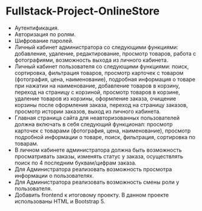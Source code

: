 # Fullstack-Project-OnlineStore

- Аутентификация.
- Авторизация по ролям.
- Шифрование паролей.
- Личный кабинет администратора со следующими функциями: добавление, удаление, редактирование, просмотр товаров, работа с фотографиями, возможность выхода из личного кабинета.
- Личный кабинет пользователя со следующими функциями: поиск, сортировка, фильтрация товаров, просмотр карточек с товаром (фотография,
цена, наименование), подробная информация о товаре при нажатии на наименование, добавление товаров в корзину, переход на страницу с корзиной, просмотр товаров в корзине, удаление товаров из корзины, оформление заказа, очищение корзины после оформления заказа, переход на страницу заказов, просмотр истории заказов, выход из личного кабинета.
- Главная страница сайта для неавторизованных пользователей должна включать в себя следующий функционал: просмотр карточек с товарами (фотография, цена, наименование), просмотр подробной информации о товаре, поиск, фильтрация, сортировка по товарам.
- В личном кабинете администратора должна быть возможность просматривать заказы, изменять статус у заказа, осуществлять поиск по 4 последним буквам/цифрам заказа.
- Для Администратора реализовать возможность просмотра информации о пользователях.
- Для Администратора реализовать возможность смены роли у пользователя.
- Добавить frontend к итоговому проекту. В данном проекте использованы HTML и Bootstrap 5.

